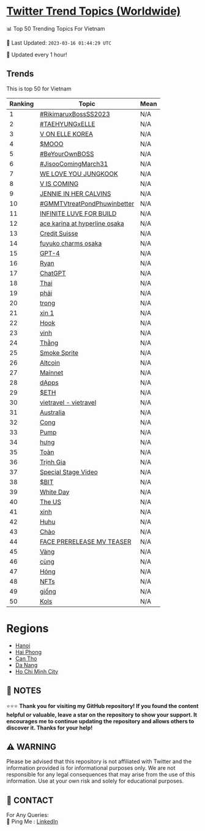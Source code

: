 [Twitter Trend Topics (Worldwide)](https://github.com/ErcinDedeoglu/Twitter-Trend-Topics)
==========


📊 Top 50 Trending Topics For Vietnam

📆 Last Updated: `2023-03-16 01:44:29 UTC`

🔧 Updated every 1 hour!


## Trends

This is top 50 for Vietnam

| Ranking | Topic | Mean |
| ------- | ------------ | ------------ |
| 1 | [#RikimaruxBossSS2023](http://twitter.com/search?q=%23RikimaruxBossSS2023) | N/A |
| 2 | [#TAEHYUNGxELLE](http://twitter.com/search?q=%23TAEHYUNGxELLE) | N/A |
| 3 | [V ON ELLE KOREA](http://twitter.com/search?q=V+ON+ELLE+KOREA) | N/A |
| 4 | [$MOOO](http://twitter.com/search?q=%24MOOO) | N/A |
| 5 | [#BeYourOwnBOSS](http://twitter.com/search?q=%23BeYourOwnBOSS) | N/A |
| 6 | [#JisooComingMarch31](http://twitter.com/search?q=%23JisooComingMarch31) | N/A |
| 7 | [WE LOVE YOU JUNGKOOK](http://twitter.com/search?q=WE+LOVE+YOU+JUNGKOOK) | N/A |
| 8 | [V IS COMING](http://twitter.com/search?q=V+IS+COMING) | N/A |
| 9 | [JENNIE IN HER CALVINS](http://twitter.com/search?q=JENNIE+IN+HER+CALVINS) | N/A |
| 10 | [#GMMTVtreatPondPhuwinbetter](http://twitter.com/search?q=%23GMMTVtreatPondPhuwinbetter) | N/A |
| 11 | [INFINITE LUVE FOR BUILD](http://twitter.com/search?q=INFINITE+LUVE+FOR+BUILD) | N/A |
| 12 | [ace karina at hyperline osaka](http://twitter.com/search?q=ace+karina+at+hyperline+osaka) | N/A |
| 13 | [Credit Suisse](http://twitter.com/search?q=Credit+Suisse) | N/A |
| 14 | [fuyuko charms osaka](http://twitter.com/search?q=fuyuko+charms+osaka) | N/A |
| 15 | [GPT-4](http://twitter.com/search?q=GPT-4) | N/A |
| 16 | [Ryan](http://twitter.com/search?q=Ryan) | N/A |
| 17 | [ChatGPT](http://twitter.com/search?q=ChatGPT) | N/A |
| 18 | [Thai](http://twitter.com/search?q=Thai) | N/A |
| 19 | [phải](http://twitter.com/search?q=ph%e1%ba%a3i) | N/A |
| 20 | [trong](http://twitter.com/search?q=trong) | N/A |
| 21 | [xin 1](http://twitter.com/search?q=xin+1) | N/A |
| 22 | [Hook](http://twitter.com/search?q=Hook) | N/A |
| 23 | [vinh](http://twitter.com/search?q=vinh) | N/A |
| 24 | [Thằng](http://twitter.com/search?q=Th%e1%ba%b1ng) | N/A |
| 25 | [Smoke Sprite](http://twitter.com/search?q=Smoke+Sprite) | N/A |
| 26 | [Altcoin](http://twitter.com/search?q=Altcoin) | N/A |
| 27 | [Mainnet](http://twitter.com/search?q=Mainnet) | N/A |
| 28 | [dApps](http://twitter.com/search?q=dApps) | N/A |
| 29 | [$ETH](http://twitter.com/search?q=%24ETH) | N/A |
| 30 | [vietravel - vietravel](http://twitter.com/search?q=vietravel+-+vietravel) | N/A |
| 31 | [Australia](http://twitter.com/search?q=Australia) | N/A |
| 32 | [Cong](http://twitter.com/search?q=Cong) | N/A |
| 33 | [Pump](http://twitter.com/search?q=Pump) | N/A |
| 34 | [hưng](http://twitter.com/search?q=h%c6%b0ng) | N/A |
| 35 | [Toàn](http://twitter.com/search?q=To%c3%a0n) | N/A |
| 36 | [Trịnh Gia](http://twitter.com/search?q=Tr%e1%bb%8bnh+Gia) | N/A |
| 37 | [Special Stage Video](http://twitter.com/search?q=Special+Stage+Video) | N/A |
| 38 | [$BIT](http://twitter.com/search?q=%24BIT) | N/A |
| 39 | [White Day](http://twitter.com/search?q=White+Day) | N/A |
| 40 | [The US](http://twitter.com/search?q=The+US) | N/A |
| 41 | [xinh](http://twitter.com/search?q=xinh) | N/A |
| 42 | [Huhu](http://twitter.com/search?q=Huhu) | N/A |
| 43 | [Chào](http://twitter.com/search?q=Ch%c3%a0o) | N/A |
| 44 | [FACE PRERELEASE MV TEASER](http://twitter.com/search?q=FACE+PRERELEASE+MV+TEASER) | N/A |
| 45 | [Vàng](http://twitter.com/search?q=V%c3%a0ng) | N/A |
| 46 | [cùng](http://twitter.com/search?q=c%c3%b9ng) | N/A |
| 47 | [Hóng](http://twitter.com/search?q=H%c3%b3ng) | N/A |
| 48 | [NFTs](http://twitter.com/search?q=NFTs) | N/A |
| 49 | [giống](http://twitter.com/search?q=gi%e1%bb%91ng) | N/A |
| 50 | [Kols](http://twitter.com/search?q=Kols) | N/A |



# Regions

* [Hanoi](</Vietnam/Hanoi.md>)
* [Hai Phong](</Vietnam/Hai Phong.md>)
* [Can Tho](</Vietnam/Can Tho.md>)
* [Da Nang](</Vietnam/Da Nang.md>)
* [Ho Chi Minh City](</Vietnam/Ho Chi Minh City.md>)



## 📝 NOTES

⭐⭐⭐ **Thank you for visiting my GitHub repository! If you found the content helpful or valuable, leave a star on the repository to show your support. It encourages me to continue updating the repository and allows others to discover it. Thanks for your help!**


## ⚠️ WARNING

Please be advised that this repository is not affiliated with Twitter and the information provided is for informational purposes only. We are not responsible for any legal consequences that may arise from the use of this information. Use at your own risk and solely for educational purposes.


## 📨 CONTACT

 For Any Queries:  
            🏓 Ping Me : [LinkedIn](https://www.linkedin.com/in/ercindedeoglu/)
